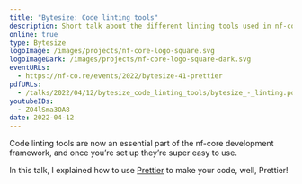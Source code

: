 ```yaml
---
title: "Bytesize: Code linting tools"
description: Short talk about the different linting tools used in nf-core
online: true
type: Bytesize
logoImage: /images/projects/nf-core-logo-square.svg
logoImageDark: /images/projects/nf-core-logo-square-dark.svg
eventURLs:
  - https://nf-co.re/events/2022/bytesize-41-prettier
pdfURLs:
  - /talks/2022/04/12/bytesize_code_linting_tools/bytesize_-_linting.pdf
youtubeIDs:
  - ZO4lSma3OA8
date: 2022-04-12
---
```


Code linting tools are now an essential part of the nf-core development framework,
and once you’re set up they’re super easy to use.

In this talk, I explained how to use [Prettier](https://prettier.io/) to make your code, well, Prettier!
